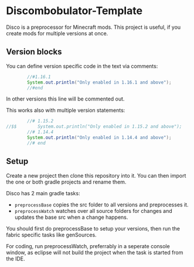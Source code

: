 # Discombobulator-Template
Disco is a preprocessor for Minecraft mods. This project is useful, if you create mods for multiple versions at once.


## Version blocks
You can define version specific code in the text via comments:

```java
		//#1.16.1
		System.out.println("Only enabled in 1.16.1 and above");
		//#end
```

In other versions this line will be commented out.

This works also with multiple version statements:
```java
		//# 1.15.2
//$$		System.out.println("Only enabled in 1.15.2 and above");
		//# 1.14.4
		System.out.println("Only enabled in 1.14.4 and above");
		//# end
```

## Setup
Create a new project then clone this repository into it. You can then import the one or both gradle projects and rename them.

Disco has 2 main gradle tasks:
- `preprocessBase` copies the src folder to all versions and preprocesses it.
- `preprocessWatch` watches over all source folders for changes and updates the base src when a change happens.

You should first do preprocessBase to setup your versions, then run the fabric specific tasks like genSources.

For coding, run preprocessWatch, preferrably in a seperate console window, as eclipse will not build the project when the task is started from the IDE.